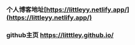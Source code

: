 <!---
litttley/litttley is a ✨ special ✨ repository because its `README.md` (this file) appears on your GitHub profile.
You can click the Preview link to take a look at your changes.
--->
 

### 个人博客地址[https://littleyy.netlify.app/](https://littleyy.netlify.app/)

### github主页  https://litttley.github.io/
